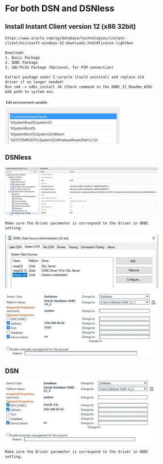 # For both DSN and DSNless

## Install Instant Client version 12 (x86 32bit)
```
https://www.oracle.com/sg/database/technologies/instant-client/microsoft-windows-32-downloads.html#license-lightbox

Download:
1. Basic Package
2. ODBC Package
3. SQL*PLUS Package (Optional, for PSM connection)

Extract package under C:\oracle (Could uninstall and replace old driver if no longer needed)
Run cmd -> odbc_install JA (Check command in the ODBC_IC_Readme_WIN)
Add path to system env.
```
![alt text](./pic/system_env.jpg)

## DSNless
![alt text](./pic/platform.jpg)
```
Make sure the Driver parameter is correspond to the driver in ODBC setting.
```
![alt text](./pic/odbc.jpg)

![alt text](./pic/account.jpg)


## DSN
![alt text](./pic/account-DSN.jpg)
```
Make sure the Driver parameter is correspond to the driver in ODBC setting.
```



